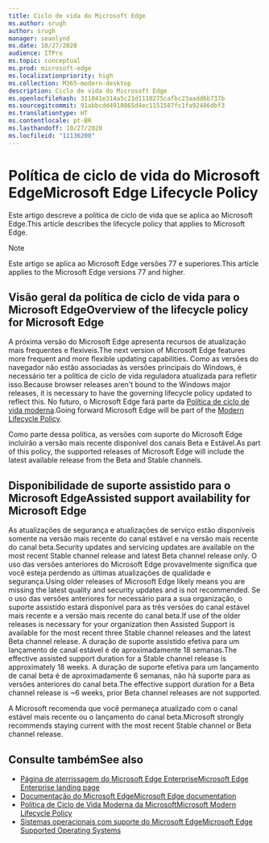 ```yaml
---
title: Ciclo de vida do Microsoft Edge
ms.author: srugh
author: srugh
manager: seanlynd
ms.date: 10/27/2020
audience: ITPro
ms.topic: conceptual
ms.prod: microsoft-edge
ms.localizationpriority: high
ms.collection: M365-modern-desktop
description: Ciclo de vida do Microsoft Edge
ms.openlocfilehash: 311041e314a5c21d1110275cafbc23aadd6b737b
ms.sourcegitcommit: 91abbcdd4918065d4ec1151587fc1fa92486dbf3
ms.translationtype: HT
ms.contentlocale: pt-BR
ms.lasthandoff: 10/27/2020
ms.locfileid: "11136200"
---
```

# <span data-ttu-id="efb68-103">Política de ciclo de vida do Microsoft Edge</span><span class="sxs-lookup"><span data-stu-id="efb68-103">Microsoft Edge Lifecycle Policy</span></span>

<span data-ttu-id="efb68-104">Este artigo descreve a política de ciclo de vida que se aplica ao Microsoft Edge.</span><span class="sxs-lookup"><span data-stu-id="efb68-104">This article describes the lifecycle policy that applies to Microsoft Edge.</span></span>

> [!NOTE]
> <span data-ttu-id="efb68-105">Este artigo se aplica ao Microsoft Edge versões 77 e superiores.</span><span class="sxs-lookup"><span data-stu-id="efb68-105">This article applies to the Microsoft Edge versions 77 and higher.</span></span>

## <span data-ttu-id="efb68-106">Visão geral da política de ciclo de vida para o Microsoft Edge</span><span class="sxs-lookup"><span data-stu-id="efb68-106">Overview of the lifecycle policy for Microsoft Edge</span></span>

<span data-ttu-id="efb68-107">A próxima versão do Microsoft Edge apresenta recursos de atualização mais frequentes e flexíveis.</span><span class="sxs-lookup"><span data-stu-id="efb68-107">The next version of Microsoft Edge features more frequent and more flexible updating capabilities.</span></span> <span data-ttu-id="efb68-108">Como as versões do navegador não estão associadas às versões principais do Windows, é necessário ter a política de ciclo de vida reguladora atualizada para refletir isso.</span><span class="sxs-lookup"><span data-stu-id="efb68-108">Because browser releases aren't bound to the Windows major releases, it is necessary to have the governing lifecycle policy updated to reflect this.</span></span> <span data-ttu-id="efb68-109">No futuro, o Microsoft Edge fará parte da [Política de ciclo de vida moderna](https://support.microsoft.com/help/30881/modern-lifecycle-policy).</span><span class="sxs-lookup"><span data-stu-id="efb68-109">Going forward Microsoft Edge will be part of the [Modern Lifecycle Policy](https://support.microsoft.com/help/30881/modern-lifecycle-policy).</span></span>

<span data-ttu-id="efb68-110">Como parte dessa política, as versões com suporte do Microsoft Edge incluirão a versão mais recente disponível dos canais Beta e Estável.</span><span class="sxs-lookup"><span data-stu-id="efb68-110">As part of this policy, the supported releases of Microsoft Edge will include the latest available release from the Beta and Stable channels.</span></span>

## <span data-ttu-id="efb68-111">Disponibilidade de suporte assistido para o Microsoft Edge</span><span class="sxs-lookup"><span data-stu-id="efb68-111">Assisted support availability for Microsoft Edge</span></span>
<span data-ttu-id="efb68-112">As atualizações de segurança e atualizações de serviço estão disponíveis somente na versão mais recente do canal estável e na versão mais recente do canal beta.</span><span class="sxs-lookup"><span data-stu-id="efb68-112">Security updates and servicing updates are available on the most recent Stable channel release and latest Beta channel release only.</span></span> <span data-ttu-id="efb68-113">O uso das versões anteriores do Microsoft Edge provavelmente significa que você esteja perdendo as últimas atualizações de qualidade e segurança.</span><span class="sxs-lookup"><span data-stu-id="efb68-113">Using older releases of Microsoft Edge likely means you are missing the latest quality and security updates and is not recommended.</span></span> <span data-ttu-id="efb68-114">Se o uso das versões anteriores for necessário para a sua organização, o suporte assistido estará disponível para as três versões do canal estável mais recente e a versão mais recente do canal beta.</span><span class="sxs-lookup"><span data-stu-id="efb68-114">If use of the older releases is necessary for your organization then Assisted Support is available for the most recent three Stable channel releases and the latest Beta channel release.</span></span>  <span data-ttu-id="efb68-115">A duração de suporte assistido efetiva para um lançamento de canal estável é de aproximadamente 18 semanas.</span><span class="sxs-lookup"><span data-stu-id="efb68-115">The effective assisted support duration for a Stable channel release is approximately 18 weeks.</span></span> <span data-ttu-id="efb68-116">A duração de suporte efetiva para um lançamento de canal beta é de aproximadamente 6 semanas, não há suporte para as versões anteriores do canal beta.</span><span class="sxs-lookup"><span data-stu-id="efb68-116">The effective support duration for a Beta channel release is ~6 weeks, prior Beta channel releases are not supported.</span></span>

<span data-ttu-id="efb68-117">A Microsoft recomenda que você permaneça atualizado com o canal estável mais recente ou o lançamento do canal beta.</span><span class="sxs-lookup"><span data-stu-id="efb68-117">Microsoft strongly recommends staying current with the most recent Stable channel or Beta channel release.</span></span>



## <span data-ttu-id="efb68-118">Consulte também</span><span class="sxs-lookup"><span data-stu-id="efb68-118">See also</span></span>

- [<span data-ttu-id="efb68-119">Página de aterrissagem do Microsoft Edge Enterprise</span><span class="sxs-lookup"><span data-stu-id="efb68-119">Microsoft Edge Enterprise landing page</span></span>](https://aka.ms/EdgeEnterprise)
- [<span data-ttu-id="efb68-120">Documentação do Microsoft Edge</span><span class="sxs-lookup"><span data-stu-id="efb68-120">Microsoft Edge documentation</span></span>](https://docs.microsoft.com/DeployEdge/)
- [<span data-ttu-id="efb68-121">Política de Ciclo de Vida Moderna da Microsoft</span><span class="sxs-lookup"><span data-stu-id="efb68-121">Microsoft Modern Lifecycle Policy</span></span>](https://support.microsoft.com/help/30881/modern-lifecycle-policy)
- [<span data-ttu-id="efb68-122">Sistemas operacionais com suporte do Microsoft Edge</span><span class="sxs-lookup"><span data-stu-id="efb68-122">Microsoft Edge Supported Operating Systems</span></span>](https://docs.microsoft.com/DeployEdge/microsoft-edge-supported-operating-systems)
